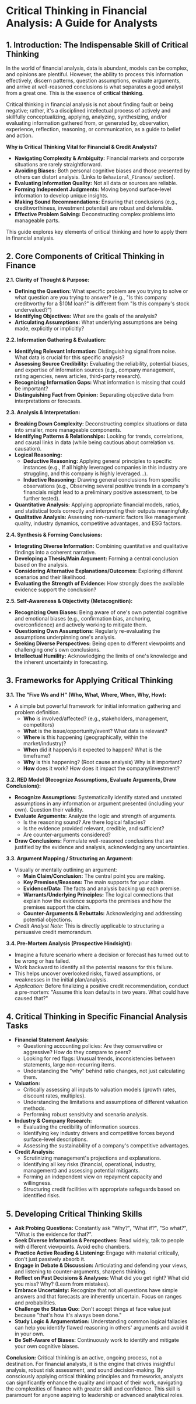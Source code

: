 # Critical Thinking in Financial Analysis: A Guide for Analysts

## 1. Introduction: The Indispensable Skill of Critical Thinking

In the world of financial analysis, data is abundant, models can be complex, and opinions are plentiful. However, the ability to process this information effectively, discern patterns, question assumptions, evaluate arguments, and arrive at well-reasoned conclusions is what separates a good analyst from a great one. This is the essence of **critical thinking**.

Critical thinking in financial analysis is not about finding fault or being negative; rather, it's a disciplined intellectual process of actively and skillfully conceptualizing, applying, analyzing, synthesizing, and/or evaluating information gathered from, or generated by, observation, experience, reflection, reasoning, or communication, as a guide to belief and action.

**Why is Critical Thinking Vital for Financial & Credit Analysts?**
*   **Navigating Complexity & Ambiguity:** Financial markets and corporate situations are rarely straightforward.
*   **Avoiding Biases:** Both personal cognitive biases and those presented by others can distort analysis. (Links to `Behavioral_Finance/` section).
*   **Evaluating Information Quality:** Not all data or sources are reliable.
*   **Forming Independent Judgments:** Moving beyond surface-level information to develop unique insights.
*   **Making Sound Recommendations:** Ensuring that conclusions (e.g., creditworthiness, investment potential) are robust and defensible.
*   **Effective Problem Solving:** Deconstructing complex problems into manageable parts.

This guide explores key elements of critical thinking and how to apply them in financial analysis.

## 2. Core Components of Critical Thinking in Finance

**2.1. Clarity of Thought & Purpose:**
*   **Defining the Question:** What specific problem are you trying to solve or what question are you trying to answer? (e.g., "Is this company creditworthy for a $10M loan?" is different from "Is this company's stock undervalued?")
*   **Identifying Objectives:** What are the goals of the analysis?
*   **Articulating Assumptions:** What underlying assumptions are being made, explicitly or implicitly?

**2.2. Information Gathering & Evaluation:**
*   **Identifying Relevant Information:** Distinguishing signal from noise. What data is crucial for this specific analysis?
*   **Assessing Source Credibility:** Evaluating the reliability, potential biases, and expertise of information sources (e.g., company management, rating agencies, news articles, third-party research).
*   **Recognizing Information Gaps:** What information is missing that could be important?
*   **Distinguishing Fact from Opinion:** Separating objective data from interpretations or forecasts.

**2.3. Analysis & Interpretation:**
*   **Breaking Down Complexity:** Deconstructing complex situations or data into smaller, more manageable components.
*   **Identifying Patterns & Relationships:** Looking for trends, correlations, and causal links in data (while being cautious about correlation vs. causation).
*   **Logical Reasoning:**
    *   **Deductive Reasoning:** Applying general principles to specific instances (e.g., If all highly leveraged companies in this industry are struggling, and this company is highly leveraged...).
    *   **Inductive Reasoning:** Drawing general conclusions from specific observations (e.g., Observing several positive trends in a company's financials might lead to a preliminary positive assessment, to be further tested).
*   **Quantitative Analysis:** Applying appropriate financial models, ratios, and statistical tools correctly and interpreting their outputs meaningfully.
*   **Qualitative Analysis:** Assessing non-numeric factors like management quality, industry dynamics, competitive advantages, and ESG factors.

**2.4. Synthesis & Forming Conclusions:**
*   **Integrating Diverse Information:** Combining quantitative and qualitative findings into a coherent narrative.
*   **Developing a Thesis/Main Argument:** Forming a central conclusion based on the analysis.
*   **Considering Alternative Explanations/Outcomes:** Exploring different scenarios and their likelihood.
*   **Evaluating the Strength of Evidence:** How strongly does the available evidence support the conclusion?

**2.5. Self-Awareness & Objectivity (Metacognition):**
*   **Recognizing Own Biases:** Being aware of one's own potential cognitive and emotional biases (e.g., confirmation bias, anchoring, overconfidence) and actively working to mitigate them.
*   **Questioning Own Assumptions:** Regularly re-evaluating the assumptions underpinning one's analysis.
*   **Seeking Diverse Perspectives:** Being open to different viewpoints and challenging one's own conclusions.
*   **Intellectual Humility:** Acknowledging the limits of one's knowledge and the inherent uncertainty in forecasting.

## 3. Frameworks for Applying Critical Thinking

**3.1. The "Five Ws and H" (Who, What, Where, When, Why, How):**
*   A simple but powerful framework for initial information gathering and problem definition.
    *   **Who** is involved/affected? (e.g., stakeholders, management, competitors)
    *   **What** is the issue/opportunity/event? What data is relevant?
    *   **Where** is this happening (geographically, within the market/industry)?
    *   **When** did it happen/is it expected to happen? What is the timeframe?
    *   **Why** is this happening? (Root cause analysis) Why is it important?
    *   **How** does it work? How does it impact the company/investment?

**3.2. RED Model (Recognize Assumptions, Evaluate Arguments, Draw Conclusions):**
*   **Recognize Assumptions:** Systematically identify stated and unstated assumptions in any information or argument presented (including your own). Question their validity.
*   **Evaluate Arguments:** Analyze the logic and strength of arguments.
    *   Is the reasoning sound? Are there logical fallacies?
    *   Is the evidence provided relevant, credible, and sufficient?
    *   Are counter-arguments considered?
*   **Draw Conclusions:** Formulate well-reasoned conclusions that are justified by the evidence and analysis, acknowledging any uncertainties.

**3.3. Argument Mapping / Structuring an Argument:**
*   Visually or mentally outlining an argument:
    *   **Main Claim/Conclusion:** The central point you are making.
    *   **Key Premises/Reasons:** The main supports for your claim.
    *   **Evidence/Data:** The facts and analysis backing up each premise.
    *   **Warrants/Underlying Principles:** The logical connections that explain how the evidence supports the premises and how the premises support the claim.
    *   **Counter-Arguments & Rebuttals:** Acknowledging and addressing potential objections.
*   *Credit Analyst Note:* This is directly applicable to structuring a persuasive credit memorandum.

**3.4. Pre-Mortem Analysis (Prospective Hindsight):**
*   Imagine a future scenario where a decision or forecast has turned out to be wrong or has failed.
*   Work backward to identify all the potential reasons for this failure.
*   This helps uncover overlooked risks, flawed assumptions, or weaknesses in the initial plan/analysis.
*   *Application:* Before finalizing a positive credit recommendation, conduct a pre-mortem: "Assume this loan defaults in two years. What could have caused that?"

## 4. Critical Thinking in Specific Financial Analysis Tasks

*   **Financial Statement Analysis:**
    *   Questioning accounting policies: Are they conservative or aggressive? How do they compare to peers?
    *   Looking for red flags: Unusual trends, inconsistencies between statements, large non-recurring items.
    *   Understanding the "why" behind ratio changes, not just calculating them.
*   **Valuation:**
    *   Critically assessing all inputs to valuation models (growth rates, discount rates, multiples).
    *   Understanding the limitations and assumptions of different valuation methods.
    *   Performing robust sensitivity and scenario analysis.
*   **Industry & Company Research:**
    *   Evaluating the credibility of information sources.
    *   Identifying key industry drivers and competitive forces beyond surface-level descriptions.
    *   Assessing the sustainability of a company's competitive advantages.
*   **Credit Analysis:**
    *   Scrutinizing management's projections and explanations.
    *   Identifying all key risks (financial, operational, industry, management) and assessing potential mitigants.
    *   Forming an independent view on repayment capacity and willingness.
    *   Structuring credit facilities with appropriate safeguards based on identified risks.

## 5. Developing Critical Thinking Skills

*   **Ask Probing Questions:** Constantly ask "Why?", "What if?", "So what?", "What is the evidence for that?".
*   **Seek Diverse Information & Perspectives:** Read widely, talk to people with different viewpoints. Avoid echo chambers.
*   **Practice Active Reading & Listening:** Engage with material critically, don't just passively absorb it.
*   **Engage in Debate & Discussion:** Articulating and defending your views, and listening to counter-arguments, sharpens thinking.
*   **Reflect on Past Decisions & Analyses:** What did you get right? What did you miss? Why? (Learn from mistakes).
*   **Embrace Uncertainty:** Recognize that not all questions have simple answers and that forecasts are inherently uncertain. Focus on ranges and probabilities.
*   **Challenge the Status Quo:** Don't accept things at face value just because "that's how it's always been done."
*   **Study Logic & Argumentation:** Understanding common logical fallacies can help you identify flawed reasoning in others' arguments and avoid it in your own.
*   **Be Self-Aware of Biases:** Continuously work to identify and mitigate your own cognitive biases.

**Conclusion:**
Critical thinking is an active, ongoing process, not a destination. For financial analysts, it is the engine that drives insightful analysis, robust risk assessment, and sound decision-making. By consciously applying critical thinking principles and frameworks, analysts can significantly enhance the quality and impact of their work, navigating the complexities of finance with greater skill and confidence. This skill is paramount for anyone aspiring to leadership or advanced analytical roles.
